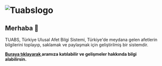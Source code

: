 # ![Tuabslogo](https://user-images.githubusercontent.com/93868975/217259321-bc496336-6bf2-4d59-8c60-1f882859c1ae.png)

## Merhaba 👋

TUABS, Türkiye Ulusal Afet Bilgi Sistemi, Türkiye'de meydana gelen afetlerin bilgilerini toplayıp, 
saklamak ve paylaşmak için geliştirilmiş bir sistemdir.










**[Buraya tıklayarak ](https://discord.gg/46xQx2rg4c)aramıza katılabilir ve gelişmeler hakkında bilgi alabilirsin.**

